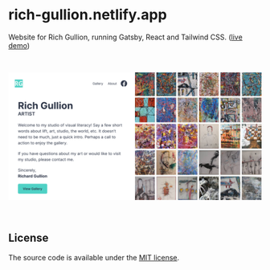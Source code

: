 # rich-gullion.netlify.app

Website for Rich Gullion, running Gatsby, React and Tailwind CSS. ([live demo](https://rich-gullion.netlify.app))

<br>

![website screenshot](./media/screenshot.png)

<br>

## License

The source code is available under the [MIT license](LICENSE).
